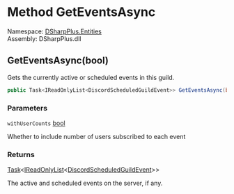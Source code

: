 # Method GetEventsAsync

Namespace: [DSharpPlus.Entities](DSharpPlus.Entities.md)  
Assembly: DSharpPlus.dll

## <a id="DSharpPlus_Entities_DiscordGuild_GetEventsAsync_System_Boolean_"></a>GetEventsAsync\(bool\)

Gets the currently active or scheduled events in this guild.

```csharp
public Task<IReadOnlyList<DiscordScheduledGuildEvent>> GetEventsAsync(bool withUserCounts = false)
```

### Parameters

`withUserCounts` [bool](https://learn.microsoft.com/dotnet/api/system.boolean)

Whether to include number of users subscribed to each event

### Returns

[Task](https://learn.microsoft.com/dotnet/api/system.threading.tasks.task\-1)<[IReadOnlyList](https://learn.microsoft.com/dotnet/api/system.collections.generic.ireadonlylist\-1)<[DiscordScheduledGuildEvent](DSharpPlus.Entities.DiscordScheduledGuildEvent.md)\>\>

The active and scheduled events on the server, if any.

